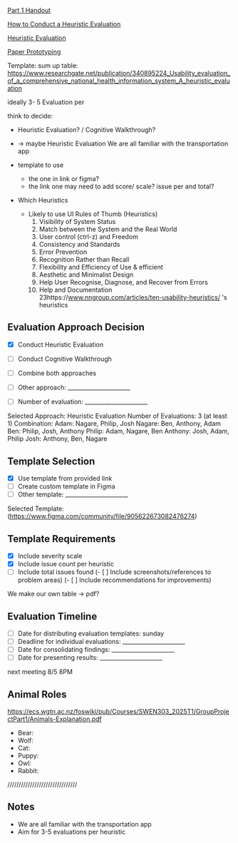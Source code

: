 [Part 1 Handout](https://ecs.wgtn.ac.nz/Courses/SWEN303_2025T1/GroupProjectPart1)

[How to Conduct a Heuristic Evaluation](https://www.nngroup.com/articles/how-to-conduct-a-heuristic-evaluation/)

[Heuristic Evaluation](https://www.interaction-design.org/literature/topics/heuristic-evaluation)

[Paper Prototyping](https://alistapart.com/article/paperprototyping/)

Template:
sum up table:
https://www.researchgate.net/publication/340895224_Usability_evaluation_of_a_comprehensive_national_health_information_system_A_heuristic_evaluation


ideally 3- 5 Evaluation per

think to decide:
- Heuristic Evaluation? / Cognitive Walkthrough?
- -> maybe Heuristic Evaluation
We are all familiar with the transportation app

- template to use
    - the one in link or figma?
    - the link one may need to add score/ scale? issue per and total?
- Which Heuristics
    - Likely to use UI Rules of Thumb (Heuristics)
        1. Visibility of System Status
        2. Match between the System and the Real World
        3. User control (ctrl-z) and Freedom
        4. Consistency and Standards
        5. Error Prevention
        6. Recognition Rather than Recall
        7. Flexibility and Efficiency of Use & efficient
        8. Aesthetic and Minimalist Design
        9. Help User Recognise, Diagnose, and Recover from Errors
        10. Help and Documentation
        23https://www.nngroup.com/articles/ten-usability-heuristics/
        's heuristics



## Evaluation Approach Decision
- [x] Conduct Heuristic Evaluation
- [ ] Conduct Cognitive Walkthrough
- [ ] Combine both approaches
- [ ] Other approach: ______________________
- [ ] Number of evaluation: ______________________


Selected Approach: Heuristic Evaluation
Number of Evaluations: 3 (at least 1)
Combination:
    Adam: Nagare, Philip, Josh
    Nagare: Ben, Anthony, Adam
    Ben: Philip, Josh, Anthony
    Philip: Adam, Nagare, Ben
    Anthony: Josh, Adam, Philip
    Josh: Anthony, Ben, Nagare

## Template Selection
- [x] Use template from provided link
- [ ] Create custom template in Figma
- [ ] Other template: ______________________

Selected Template: (https://www.figma.com/community/file/905622673082476274)

## Template Requirements
- [x] Include severity scale
- [x] Include issue count per heuristic
- [ ] Include total issues found
(- [ ] Include screenshots/references to problem areas)
(- [ ] Include recommendations for improvements)

We make our own table -> pdf?



## Evaluation Timeline
- [ ] Date for distributing evaluation templates: sunday
- [ ] Deadline for individual evaluations: ______________________
- [ ] Date for consolidating findings: ______________________
- [ ] Date for presenting results: ______________________

next meeting 8/5 8PM


## Animal Roles
https://ecs.wgtn.ac.nz/foswiki/pub/Courses/SWEN303_2025T1/GroupProjectPart1/Animals-Explanation.pdf

- Bear:
- Wolf:
- Cat:
- Puppy:
- Owl:
- Rabbit:


///////////////////////////////
## Notes
- We are all familiar with the transportation app
- Aim for 3-5 evaluations per heuristic